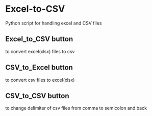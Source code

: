 # Excel-to-CSV

Python script for handling excel and CSV files

## Excel_to_CSV button
to convert excel(xlsx) files to csv

## CSV_to_Excel button
to convert csv files to excel(xlsx)

## CSV_to_CSV button
to change delimiter of csv files from comma to semicolon and back

